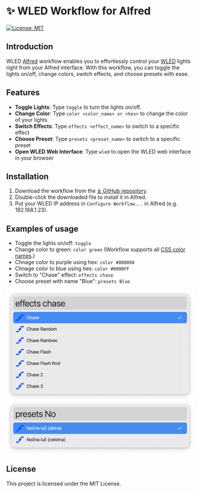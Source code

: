 # ✨ WLED Workflow for Alfred

[![License: MIT](https://img.shields.io/badge/License-MIT-yellow.svg)](https://opensource.org/licenses/MIT)

## Introduction

WLED [Alfred](https://www.alfredapp.com/) workflow enables you to effortlessly control your [WLED](https://kno.wled.ge/) lights right from your Alfred interface. With this workflow, you can toggle the lights on/off, change colors, switch effects, and choose presets with ease.

## Features

- **Toggle Lights**: Type `toggle` to turn the lights on/off.
- **Change Color**: Type `color <color_name> or <hex>` to change the color of your lights
- **Switch Effects**: Type `effects <effect_name>` to switch to a specific effect
- **Choose Preset**: Type `presets <preset_name>` to switch to a specific preset
- **Open WLED Web Interface**: Type `wled` to open the WLED web interface in your browser

## Installation

1. Download the workflow from the [⤓ GitHub repository](https://github.com/svenko99/alfred-WLED/releases/latest/download/WLED.alfredworkflow).
2. Double-click the downloaded file to install it in Alfred.
3. Put your WLED IP address in `Configure Workflow...` in Alfred (e.g. 192.168.1.23).

## Examples of usage

- Toggle the lights on/off: `toggle`
- Change color to green: `color green` (Workflow supports all [CSS color names](https://www.w3schools.com/tags/ref_colornames.asp).)
- Chnage color to purple using hex: `color #800080`
- Chnage color to blue using hex: `color #0000FF`
- Switch to "Chase" effect: `effects chase`
- Choose preset with name "Blue": `presets Blue`

![Effects](https://github.com/svenko99/alfred-WLED/blob/main/images/effects.png)
![Presets](https://github.com/svenko99/alfred-WLED/blob/main/images/presets.png)

## License

This project is licensed under the MIT License.

